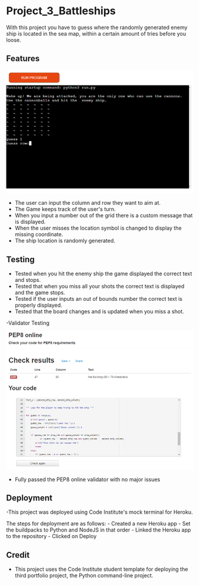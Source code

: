 # Project_3_Battleships

With this project you have to guess where the randomly generated enemy ship is located in the sea map, within a certain amount of tries before you loose.

## Features

![](assets/images/project_3.PNG)

  - The user can input the column and row they want to aim at.
  - The Game keeps track of the user's turn.
  - When you input a number out of the grid there is a custom message that is displayed.
  - When the user misses the location symbol is changed to display the missing coordinate.
  - The ship location is randomly generated.

## Testing

  - Tested when you hit the enemy ship the game displayed the correct text and stops.
  - Tested that when you miss all your shots the correct text is displayed and the game stops.
  - Tested if the user inputs an out of bounds number the correct text is properly displayed.
  - Tested that the board changes and is updated when you miss a shot.
 
 -Validator Testing
 
  ![](assets/images/pep8.PNG)
  - Fully passed the PEP8 online validator with no major issues

## Deployment
  
  -This project was deployed using Code Institute's mock terminal for Heroku.
  
  The steps for deployment are as follows:
    - Created a new Heroku app
    - Set the buildpacks to Python and NodeJS in that order
    - Linked the Heroku app to the repository
    - Clicked on Deploy
    
## Credit
  - This project uses the Code Institute student template for deploying the third portfolio project, the Python command-line project.
